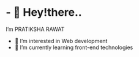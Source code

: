 # - 👋 Hey!there..
I’m PRATIKSHA RAWAT
- 👀 I’m interested in Web development
- 🌱 I’m currently learning front-end technologies
  

<!---
rpratiksha031/rpratiksha031 is a ✨ special ✨ repository because its `README.md` (this file) appears on your GitHub profile.
You can click the Preview link to take a look at your changes.
--->
